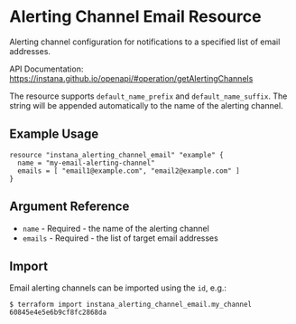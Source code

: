 # Alerting Channel Email Resource

Alerting channel configuration for notifications to a specified list of email addresses.

API Documentation: <https://instana.github.io/openapi/#operation/getAlertingChannels>

The resource supports `default_name_prefix` and `default_name_suffix`. The string will be appended automatically
to the name of the alerting channel.

## Example Usage

```hcl
resource "instana_alerting_channel_email" "example" {
  name = "my-email-alerting-channel"
  emails = [ "email1@example.com", "email2@example.com" ]
}
```

## Argument Reference

* `name` - Required - the name of the alerting channel
* `emails` - Required - the list of target email addresses

## Import

Email alerting channels can be imported using the `id`, e.g.:

```
$ terraform import instana_alerting_channel_email.my_channel 60845e4e5e6b9cf8fc2868da
```

